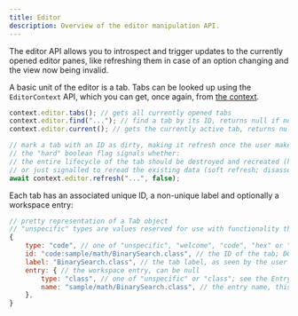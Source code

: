 ```yaml
---
title: Editor
description: Overview of the editor manipulation API.
---
```


The editor API allows you to introspect and trigger updates to the currently opened editor panes, like refreshing them in case of an option changing and the view now being invalid.

A basic unit of the editor is a tab. Tabs can be looked up using the `EditorContext` API, which you can get, once again, from [the context](/script/#context).

```js
context.editor.tabs(); // gets all currently opened tabs
context.editor.find("..."); // find a tab by its ID, returns null if not found
context.editor.current(); // gets the currently active tab, returns null if there's no active tab

// mark a tab with an ID as dirty, making it refresh once the user makes it active
// the "hard" boolean flag signals whether:
// the entire lifecycle of the tab should be destroyed and recreated (hard refresh; the workspace entry should be read again, triggering a preload event)
// or just signalled to reread the existing data (soft refresh; disassembling/reading)
await context.editor.refresh("...", false);
```

Each tab has an associated unique ID, a non-unique label and optionally a workspace entry:

```js
// pretty representation of a Tab object
// "unspecific" types are values reserved for use with functionality that does not have an API variant yet
{
    type: "code", // one of "unspecific", "welcome", "code", "hex" or "flow_graph"; see the TabType type
    id: "code:sample/math/BinarySearch.class", // the ID of the tab; DO NOT parse this, the structure is an implementation detail!
    label: "BinarySearch.class", // the tab label, as seen by the user
    entry: { // the workspace entry, can be null
        type: "class", // one of "unspecific" or "class"; see the EntryType type
        name: "sample/math/BinarySearch.class", // the entry name, this is the workspace path
    },
}
```

